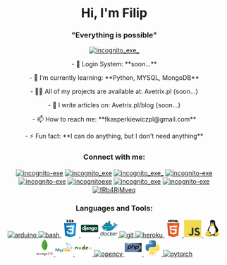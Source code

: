 <h1 align="center">Hi, I'm Filip</h1>
<h3 align="center">"Everything is possible"</h3>


<p align="center"> <a href="https://twitter.com/incognito_exe_" target="blank"><img src="https://img.shields.io/twitter/follow/incognito_exe_?logo=twitter&style=for-the-badge" alt="incognito_exe_" /></a> </p>

<p align="center">
- 🔭 Login System: **soon...**
<p align="center">
- 🌱 I’m currently learning: **Python, MYSQL, MongoDB**
<p align="center">
- 👨‍💻 All of my projects are available at: Avetrix.pl {soon...}
<p align="center">
- 📝 I write articles on: Avetrix.pl/blog {soon...}
<p align="center">
- 📫 How to reach me: **fkasperkiewiczpl@gmail.com**
<p align="center">
- ⚡ Fun fact: **I can do anything, but I don't need anything** 

<h3 align="center">Connect with me:</h3>
<p align="center">
<a href="https://codepen.io/incognito-exe" target="blank"><img align="center" src="https://raw.githubusercontent.com/rahuldkjain/github-profile-readme-generator/master/src/images/icons/Social/codepen.svg" alt="incognito-exe" height="30" width="40" /></a>
<a href="https://dev.to/incognito_exe" target="blank"><img align="center" src="https://cdn.jsdelivr.net/npm/simple-icons@3.0.1/icons/dev-dot-to.svg" alt="incognito_exe" height="30" width="40" /></a>
<a href="https://twitter.com/incognito_exe_" target="blank"><img align="center" src="https://raw.githubusercontent.com/rahuldkjain/github-profile-readme-generator/master/src/images/icons/Social/twitter.svg" alt="incognito_exe_" height="30" width="40" /></a>
<a href="https://linkedin.com/in/incognito-exe" target="blank"><img align="center" src="https://raw.githubusercontent.com/rahuldkjain/github-profile-readme-generator/master/src/images/icons/Social/linked-in-alt.svg" alt="incognito-exe" height="30" width="40" /></a>
<a href="https://stackoverflow.com/users/incognito-exe" target="blank"><img align="center" src="https://raw.githubusercontent.com/rahuldkjain/github-profile-readme-generator/master/src/images/icons/Social/stack-overflow.svg" alt="incognito-exe" height="30" width="40" /></a>
<a href="https://kaggle.com/incognitoexe" target="blank"><img align="center" src="https://raw.githubusercontent.com/rahuldkjain/github-profile-readme-generator/master/src/images/icons/Social/kaggle.svg" alt="incognitoexe" height="30" width="40" /></a>
<a href="https://www.hackerrank.com/incognito_exe" target="blank"><img align="center" src="https://raw.githubusercontent.com/rahuldkjain/github-profile-readme-generator/master/src/images/icons/Social/hackerrank.svg" alt="incognito_exe" height="30" width="40" /></a>
<a href="https://www.leetcode.com/incognito-exe" target="blank"><img align="center" src="https://raw.githubusercontent.com/rahuldkjain/github-profile-readme-generator/master/src/images/icons/Social/leet-code.svg" alt="incognito-exe" height="30" width="40" /></a>
<a href="https://discord.gg/fRb4RjMveq" target="blank"><img align="center" src="https://raw.githubusercontent.com/rahuldkjain/github-profile-readme-generator/master/src/images/icons/Social/discord.svg" alt="fRb4RjMveq" height="30" width="40" /></a>
</p>

<h3 align="center">Languages and Tools:</h3>
<p align="center"> <a href="https://www.arduino.cc/" target="_blank"> <img src="https://cdn.worldvectorlogo.com/logos/arduino-1.svg" alt="arduino" width="40" height="40"/> </a> <a href="https://www.gnu.org/software/bash/" target="_blank"> <img src="https://www.vectorlogo.zone/logos/gnu_bash/gnu_bash-icon.svg" alt="bash" width="40" height="40"/> </a> <a href="https://www.w3schools.com/css/" target="_blank"> <img src="https://raw.githubusercontent.com/devicons/devicon/master/icons/css3/css3-original-wordmark.svg" alt="css3" width="40" height="40"/> </a> <a href="https://www.djangoproject.com/" target="_blank"> <img src="https://raw.githubusercontent.com/devicons/devicon/master/icons/django/django-original.svg" alt="django" width="40" height="40"/> </a> <a href="https://www.docker.com/" target="_blank"> <img src="https://raw.githubusercontent.com/devicons/devicon/master/icons/docker/docker-original-wordmark.svg" alt="docker" width="40" height="40"/> </a> <a href="https://git-scm.com/" target="_blank"> <img src="https://www.vectorlogo.zone/logos/git-scm/git-scm-icon.svg" alt="git" width="40" height="40"/> </a> <a href="https://heroku.com" target="_blank"> <img src="https://www.vectorlogo.zone/logos/heroku/heroku-icon.svg" alt="heroku" width="40" height="40"/> </a> <a href="https://www.w3.org/html/" target="_blank"> <img src="https://raw.githubusercontent.com/devicons/devicon/master/icons/html5/html5-original-wordmark.svg" alt="html5" width="40" height="40"/> </a> <a href="https://developer.mozilla.org/en-US/docs/Web/JavaScript" target="_blank"> <img src="https://raw.githubusercontent.com/devicons/devicon/master/icons/javascript/javascript-original.svg" alt="javascript" width="40" height="40"/> </a> <a href="https://www.linux.org/" target="_blank"> <img src="https://raw.githubusercontent.com/devicons/devicon/master/icons/linux/linux-original.svg" alt="linux" width="40" height="40"/> </a> <a href="https://www.mongodb.com/" target="_blank"> <img src="https://raw.githubusercontent.com/devicons/devicon/master/icons/mongodb/mongodb-original-wordmark.svg" alt="mongodb" width="40" height="40"/> </a> <a href="https://www.mysql.com/" target="_blank"> <img src="https://raw.githubusercontent.com/devicons/devicon/master/icons/mysql/mysql-original-wordmark.svg" alt="mysql" width="40" height="40"/> </a> <a href="https://nodejs.org" target="_blank"> <img src="https://raw.githubusercontent.com/devicons/devicon/master/icons/nodejs/nodejs-original-wordmark.svg" alt="nodejs" width="40" height="40"/> </a> <a href="https://opencv.org/" target="_blank"> <img src="https://www.vectorlogo.zone/logos/opencv/opencv-icon.svg" alt="opencv" width="40" height="40"/> </a> <a href="https://www.php.net" target="_blank"> <img src="https://raw.githubusercontent.com/devicons/devicon/master/icons/php/php-original.svg" alt="php" width="40" height="40"/> </a> <a href="https://www.python.org" target="_blank"> <img src="https://raw.githubusercontent.com/devicons/devicon/master/icons/python/python-original.svg" alt="python" width="40" height="40"/> </a> <a href="https://pytorch.org/" target="_blank"> <img src="https://www.vectorlogo.zone/logos/pytorch/pytorch-icon.svg" alt="pytorch" width="40" height="40"/> </a> </p>


